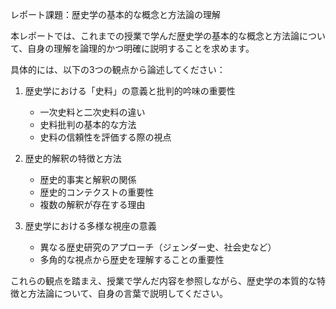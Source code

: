 レポート課題：歴史学の基本的な概念と方法論の理解

本レポートでは、これまでの授業で学んだ歴史学の基本的な概念と方法論について、自身の理解を論理的かつ明確に説明することを求めます。

具体的には、以下の3つの観点から論述してください：

1. 歴史学における「史料」の意義と批判的吟味の重要性
   - 一次史料と二次史料の違い
   - 史料批判の基本的な方法
   - 史料の信頼性を評価する際の視点

2. 歴史的解釈の特徴と方法
   - 歴史的事実と解釈の関係
   - 歴史的コンテクストの重要性
   - 複数の解釈が存在する理由

3. 歴史学における多様な視座の意義
   - 異なる歴史研究のアプローチ（ジェンダー史、社会史など）
   - 多角的な視点から歴史を理解することの重要性

これらの観点を踏まえ、授業で学んだ内容を参照しながら、歴史学の本質的な特徴と方法論について、自身の言葉で説明してください。